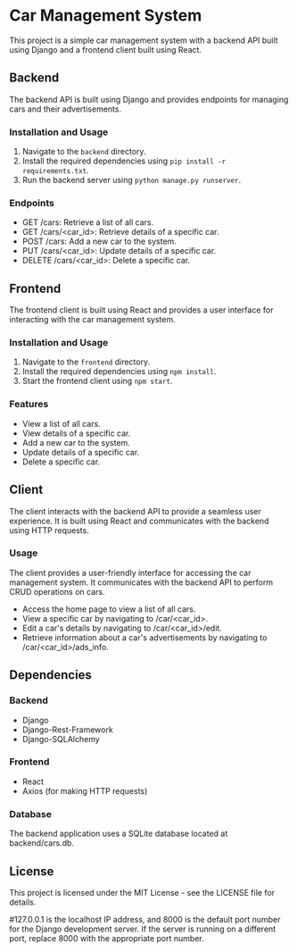 # Car Management System

This project is a simple car management system with a backend API built using Django and a frontend client built using React.

## Backend

The backend API is built using Django and provides endpoints for managing cars and their advertisements.

### Installation and Usage

1. Navigate to the `backend` directory.
2. Install the required dependencies using `pip install -r requirements.txt`.
3. Run the backend server using `python manage.py runserver`.

### Endpoints

- GET /cars: Retrieve a list of all cars.
- GET /cars/<car_id>: Retrieve details of a specific car.
- POST /cars: Add a new car to the system.
- PUT /cars/<car_id>: Update details of a specific car.
- DELETE /cars/<car_id>: Delete a specific car.

## Frontend

The frontend client is built using React and provides a user interface for interacting with the car management system.

### Installation and Usage

1. Navigate to the `frontend` directory.
2. Install the required dependencies using `npm install`.
3. Start the frontend client using `npm start`.

### Features

- View a list of all cars.
- View details of a specific car.
- Add a new car to the system.
- Update details of a specific car.
- Delete a specific car.

## Client

The client interacts with the backend API to provide a seamless user experience. It is built using React and communicates with the backend using HTTP requests.

### Usage

The client provides a user-friendly interface for accessing the car management system. It communicates with the backend API to perform CRUD operations on cars.

- Access the home page to view a list of all cars.
- View a specific car by navigating to /car/<car_id>.
- Edit a car's details by navigating to /car/<car_id>/edit.
- Retrieve information about a car's advertisements by navigating to /car/<car_id>/ads_info.

## Dependencies

### Backend

- Django
- Django-Rest-Framework
- Django-SQLAlchemy

### Frontend

- React
- Axios (for making HTTP requests)

### Database

The backend application uses a SQLite database located at backend/cars.db.

## License

This project is licensed under the MIT License - see the LICENSE file for details.

#127.0.0.1 is the localhost IP address, and 8000 is the default port number for the Django development server. If the server is running on a different port, replace 8000 with the appropriate port number.